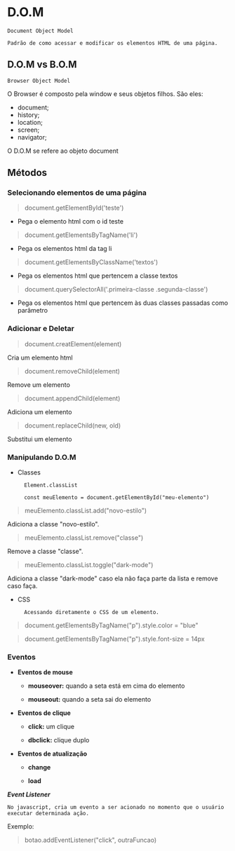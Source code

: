 # D.O.M

    Document Object Model

    Padrão de como acessar e modificar os elementos HTML de uma página.


## D.O.M vs B.O.M

    Browser Object Model


O Browser é composto pela window e seus objetos filhos. São eles:

- document;
- history;
- location;
- screen;
- navigator;

O D.O.M se refere ao objeto document

## Métodos

### Selecionando elementos de uma página

> document.getElementById('teste')

- Pega o elemento html com o id teste

> document.getElementsByTagName('li')

- Pega os elementos html da tag li

> document.getElementsByClassName('textos')

- Pega os elementos html que pertencem a classe textos

> document.querySelectorAll('.primeira-classe .segunda-classe')

- Pega os elementos html que pertencem às duas classes passadas como parâmetro

### Adicionar e Deletar

> document.creatElement(element)

Cria um elemento html

> document.removeChild(element)

Remove um elemento

> document.appendChild(element)

Adiciona um elemento

> document.replaceChild(new, old)

Substitui um elemento

### Manipulando D.O.M

- Classes

        Element.classList

        const meuElemento = document.getElementById("meu-elemento")


> meuElemento.classList.add("novo-estilo")

Adiciona a classe "novo-estilo".

> meuElemento.classList.remove("classe")

Remove a classe "classe".

> meuElemento.classList.toggle("dark-mode")

Adiciona a classe "dark-mode" caso ela não faça parte da lista e remove caso faça.

- CSS

        Acessando diretamente o CSS de um elemento.

> document.getElementsByTagName("p").style.color = "blue"

> document.getElementsByTagName("p").style.font-size = 14px

### Eventos

- **Eventos de mouse**

    - **mouseover:** quando a seta está em cima do elemento

    - **mouseout:** quando a seta sai do elemento

- **Eventos de clique**

    - **click:** um clique
    
    - **dbclick:** clique duplo

- **Eventos de atualização**

    - **change**

    - **load**

***Event Listener***

    No javascript, cria um evento a ser acionado no momento que o usuário executar determinada ação.

>

Exemplo:
> botao.addEventListener("click", outraFuncao)